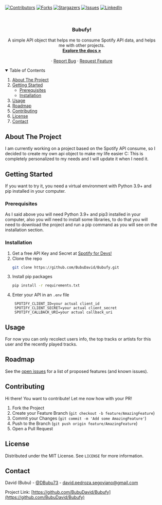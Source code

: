 <!--
*** Thanks for checking out the Best-README-Template. If you have a suggestion
*** that would make this better, please fork the repo and create a pull request
*** or simply open an issue with the tag "enhancement".
*** Thanks again! Now go create something AMAZING! :D
-->



<!-- PROJECT SHIELDS -->
<!--
*** I'm using markdown "reference style" links for readability.
*** Reference links are enclosed in brackets [ ] instead of parentheses ( ).
*** See the bottom of this document for the declaration of the reference variables
*** for contributors-url, forks-url, etc. This is an optional, concise syntax you may use.
*** https://www.markdownguide.org/basic-syntax/#reference-style-links
-->
[![Contributors][contributors-shield]][contributors-url]
[![Forks][forks-shield]][forks-url]
[![Stargazers][stars-shield]][stars-url]
[![Issues][issues-shield]][issues-url]
[![LinkedIn][linkedin-shield]][linkedin-url]



<!-- PROJECT LOGO -->
<br />
<p align="center">

  <h3 align="center">Bubufy!</h3>

  <p align="center">
    A simple API object that helps me to consume Spotify API data, and helps me with other projects.
    <br />
    <a href="https://github.com/BubuDavid/Bubufy.git"><strong>Explore the docs »</strong></a>
    <br />
    <br />
    ·
    <a href="https://github.com/BubuDavid/Bubufy.git/issues">Report Bug</a>
    ·
    <a href="https://github.com/BubuDavid/Bubufy.git/issues">Request Feature</a>
  </p>
</p>



<!-- TABLE OF CONTENTS -->
<details open="open">
  <summary>Table of Contents</summary>
  <ol>
    <li>
      <a href="#about-the-project">About The Project</a>
    </li>
    <li>
      <a href="#getting-started">Getting Started</a>
      <ul>
        <li><a href="#prerequisites">Prerequisites</a></li>
        <li><a href="#installation">Installation</a></li>
      </ul>
    </li>
    <li><a href="#usage">Usage</a></li>
    <li><a href="#roadmap">Roadmap</a></li>
    <li><a href="#contributing">Contributing</a></li>
    <li><a href="#license">License</a></li>
    <li><a href="#contact">Contact</a></li>
  </ol>
</details>



<!-- ABOUT THE PROJECT -->
## About The Project

I am currently working on a project based on the Spotify API consume, so I decided to create my own api object to make my life easier C: This is completely personalized to my needs and I will update it when I need it.



<!-- GETTING STARTED -->
## Getting Started

If you want to try it, you need a virtual environment with Python 3.9+ and pip installed in your computer.

### Prerequisites

As I said above you will need Python 3.9+ and pip3 installed in your computer, also you will need to install some libraries, to do that you will need to download the project and run a pip command as you will see on the installation section.

### Installation

1. Get a free API Key and Secret at [Spotify for Devs!](https://developer.spotify.com/dashboard/applications)
2. Clone the repo
   ```sh
   git clone https://github.com/BubuDavid/Bubufy.git
   ```
3. Install pip packages
   ```sh
   pip install -r requirements.txt
   ```
4. Enter your API in an `.env` file
   ```
	SPOTIFY_CLIENT_ID=your actual client_id
	SPOTIFY_CLIENT_SECRET=your actual client_secret
	SPOTIFY_CALLBACK_URI=your actual callback_uri
   ```



<!-- USAGE EXAMPLES -->
## Usage

For now you can only recolect users info, the top tracks or artists for this user and the recently played tracks. 

<!-- _For more examples, please refer to the [Documentation](https://example.com)_ -->



<!-- ROADMAP -->
## Roadmap

See the [open issues](https://github.com/BubuDavid/Bubufy.git/issues) for a list of proposed features (and known issues).



<!-- CONTRIBUTING -->
## Contributing

Hi there! You want to contribute! Let me now how with your PR!

1. Fork the Project
2. Create your Feature Branch (`git checkout -b feature/AmazingFeature`)
3. Commit your Changes (`git commit -m 'Add some AmazingFeature'`)
4. Push to the Branch (`git push origin feature/AmazingFeature`)
5. Open a Pull Request



<!-- LICENSE -->
## License

Distributed under the MIT License. See `LICENSE` for more information.



<!-- CONTACT -->
## Contact

David (Bubu) - [@DBubu73](https://twitter.com/DBubu73) - david.pedroza.segoviano@gmail.com

Project Link: [https://github.com/BubuDavid/Bubufy](https://github.com/BubuDavid/Bubufy)






<!-- MARKDOWN LINKS & IMAGES -->
<!-- https://www.markdownguide.org/basic-syntax/#reference-style-links -->
[contributors-shield]: https://img.shields.io/github/contributors/BubuDavid/Bubufy.svg?style=for-the-badge
[contributors-url]: https://github.com/BubuDavid/Bubufy.git/graphs/contributors
[forks-shield]: https://img.shields.io/github/forks/BubuDavid/Bubufy.svg?style=for-the-badge
[forks-url]: https://github.com/BubuDavid/Bubufy.git/network/members
[stars-shield]: https://img.shields.io/github/stars/BubuDavid/Bubufy.svg?style=for-the-badge
[stars-url]: https://github.com/BubuDavid/Bubufy.git/stargazers
[issues-shield]: https://img.shields.io/github/issues/BubuDavid/Bubufy.svg?style=for-the-badge
[issues-url]: https://github.com/BubuDavid/Bubufy.git/issues
[license-shield]: https://img.shields.io/github/license/BubuDavid/Bubufy.svg?style=for-the-badge
[license-url]: https://github.com/BubuDavid/Bubufy.git/blob/master/LICENSE.txt
[linkedin-shield]: https://img.shields.io/badge/-LinkedIn-black.svg?style=for-the-badge&logo=linkedin&colorB=555
[linkedin-url]: https://www.linkedin.com/in/davidpedrozasegoviano/
[product-screenshot]: static/images/screenshot.png
